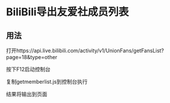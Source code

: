 # BiliBili导出友爱社成员列表

## 用法

打开https://api.live.bilibili.com/activity/v1/UnionFans/getFansList?page=18&type=other

按下F12启动控制台

复制getmemberlist.js到控制台执行

结果将输出到页面
